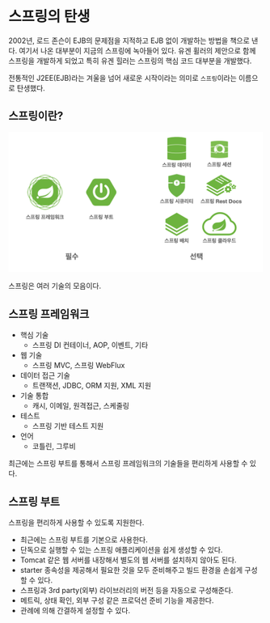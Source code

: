 # 스프링의 탄생

2002년, 로드 존슨이 EJB의 문제점을 지적하고 EJB 없이 개발하는 방법을 책으로 낸다. 여기서 나온 대부분이 지금의 스프링에 녹아들어 있다. 유겐 휠러의 제안으로 함께
스프링을 개발하게 되었고 특히 유겐 힐러는 스프링의 핵심 코드 대부분을 개발했다.

전통적인 J2EE(EJB)라는 겨울을 넘어 새로운 시작이라는 의미로 `스프링`이라는 이름으로 탄생했다.

## 스프링이란?

![](../../.gitbook/assets/kimyounghan-spring-core-principle/01/screenshot%202021-03-20%20오후%207.01.45.png)

스프링은 여러 기술의 모음이다.

## 스프링 프레임워크

- 핵심 기술
    - 스프링 DI 컨테이너, AOP, 이벤트, 기타
- 웹 기술
    - 스프링 MVC, 스프링 WebFlux
- 데이터 접근 기술
    - 트랜잭션, JDBC, ORM 지원, XML 지원
- 기술 통합
    - 캐시, 이메일, 원격접근, 스케줄링
- 테스트
    - 스프링 기반 테스트 지원
- 언어
    - 코틀린, 그루비

최근에는 스프링 부트를 통해서 스프링 프레임워크의 기술들을 편리하게 사용할 수 있다.

## 스프링 부트

스프링을 편리하게 사용할 수 있도록 지원한다. 

- 최근에는 스프링 부트를 기본으로 사용한다. 
- 단독으로 실행할 수 있는 스프링 애플리케이션을 쉽게 생성할 수 있다. 
- Tomcat 같은 웹 서버를 내장해서 별도의 웹 서버를 설치하지 않아도 된다.
- starter 종속성을 제공해서 필요한 것을 모두 준비해주고 빌드 환경을 손쉽게 구성할 수 있다.
- 스프링과 3rd party(외부) 라이브러리의 버전 등을 자동으로 구성해준다.
- 메트릭, 상태 확인, 외부 구성 같은 프로덕션 준비 기능을 제공한다. 
- 관례에 의해 간결하게 설정할 수 있다.
